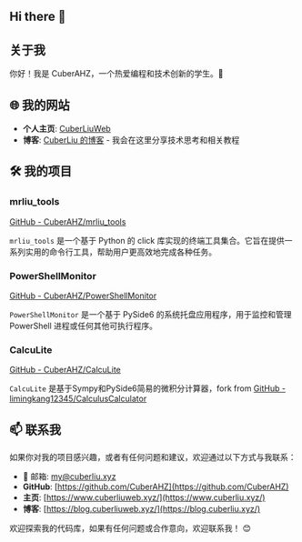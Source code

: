 ## Hi there 👋

## 关于我

你好！我是 CuberAHZ，一个热爱编程和技术创新的学生。👋

## 🌐 我的网站

- **个人主页**: [CuberLiuWeb](https://www.cuberliu.xyz/)
- **博客**: [CuberLiu 的博客](https://blog.cuberliu.xyz/) - 我会在这里分享技术思考和相关教程

## 🛠️ 我的项目

### mrliu_tools
[GitHub - CuberAHZ/mrliu_tools](https://github.com/CuberAHZ/mrliu_tools)

`mrliu_tools` 是一个基于 Python 的 click 库实现的终端工具集合。它旨在提供一系列实用的命令行工具，帮助用户更高效地完成各种任务。

### PowerShellMonitor
[GitHub - CuberAHZ/PowerShellMonitor](https://github.com/CuberAHZ/PowerShellMonitor)

`PowerShellMonitor` 是一个基于 PySide6 的系统托盘应用程序，用于监控和管理 PowerShell 进程或任何其他可执行程序。

### CalcuLite
[GitHub - CuberAHZ/CalcuLite](https://github.com/CuberAHZ/CalcuLite)

`CalcuLite` 是基于Sympy和PySide6简易的微积分计算器，fork from [GitHub - limingkang12345/CalculusCalculator](https://github.com/limingkang12345/CalculusCalculator)

## 📫 联系我

如果你对我的项目感兴趣，或者有任何问题和建议，欢迎通过以下方式与我联系：

- 📧 邮箱: my@cuberliu.xyz
- **GitHub**: [https://github.com/CuberAHZ](https://github.com/CuberAHZ)
- **主页**: [https://www.cuberliuweb.xyz/](https://www.cuberliu.xyz/)
- **博客**: [https://blog.cuberliuweb.xyz/](https://blog.cuberliu.xyz/)

欢迎探索我的代码库，如果有任何问题或合作意向，欢迎联系我！ 😊
